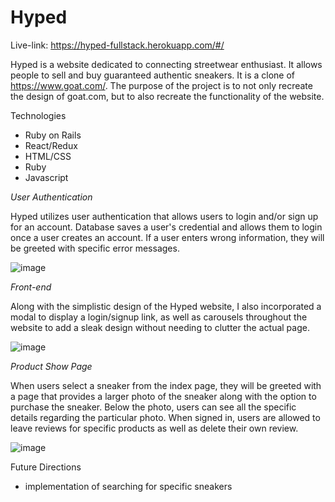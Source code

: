 # Hyped

Live-link: https://hyped-fullstack.herokuapp.com/#/

Hyped is a website dedicated to connecting streetwear enthusiast. It allows people to sell and buy guaranteed authentic sneakers. It is a clone of https://www.goat.com/. The purpose of the project is to not only recreate the design of goat.com, but to also recreate the functionality of the website. 


Technologies
 * Ruby on Rails
 * React/Redux
 * HTML/CSS
 * Ruby
 * Javascript

*User Authentication*

Hyped utilizes user authentication that allows users to login and/or sign up for an account. Database saves a user's credential and allows them to login once a user creates an account. If a user enters wrong information, they will be greeted with specific error messages.


![image](https://github.com/jonsiu826/fullstack_project/blob/main/app/assets/images/Signin.png)


*Front-end*

Along with the simplistic design of the Hyped website, I also incorporated a modal to display a login/signup link, as well as carousels throughout the website to add a sleak design without needing to clutter the actual page.


![image](https://github.com/jonsiu826/fullstack_project/blob/main/app/assets/images/Modal.png)


*Product Show Page*

When users select a sneaker from the index page, they will be greeted with a page that provides a larger photo of the sneaker along with the option to purchase the sneaker. Below the photo, users can see all the specific details regarding the particular photo.  When signed in, users are allowed to leave reviews for specific products as well as delete their own review. 

![image](https://github.com/jonsiu826/fullstack_project/blob/main/app/assets/images/reviews.png)


Future Directions
 * implementation of searching for specific sneakers
